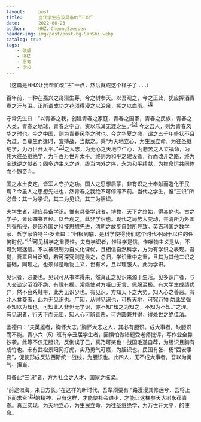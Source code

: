 ```yaml
---
layout:     post
title:      当代学生应该具备的“三识”
date:       2022-06-23
author:     HHZ，CheongSzesuen
header-img: img/post/post-bg-SanShi.webp
catalog: true
tags:
    - 改编
    - HHZ
    - 思考
    - 学校
---
```

（这篇是HHZ让我帮忙改“古”一点，然后就成这个样子了......）<br>

百年前，一种在嘉兴之舟潜生芽，今之树参天。以吾观之，今之正此，犹应挥洒青春之汗与泪。正所谓成功之花须得浸之以泪泉，挥之以血雨。<sup><a href="#ref1">[1]</a></sup>

守常先生曰：“以青春之我，创建青春之家庭，青春之国家，青春之民族，青春之人类，青春之地球，青春之宇宙，资以乐其无涯之生。”<sup><a href="#ref1">[2]</a></sup> 今之吾人，则为青春风华之时也。今之中国，则为青春风华之时也。今之华夏之盛，谓之五千年盛状不且为过。吾辈生而逢时，宜搏战，当献之。秉“为天地立心，为生民立命，为往圣继绝学，为万世开太平。”<sup><a href="#ref1">[3]</a></sup>之大志，为无心之天地立仁心，为悲苦之人立福命，为伟大往圣继绝学，为千百万世开太平。终则为和平之建设者，行而改开之路，终为全球逆之献者；固多边主义之道，终当内外之序，永为和平续献，为推命运共同体而不懈奋斗。

国之水土安定，皆军人守护之功。国人之思想启蒙，非有识之士奉献而造化于民焉？今虽人之思想先进也，然青春之我绝不可停滞不前。当代之学生，惟“三识”所必备：其一为学识，其二为见识，其三为胆识。

夫学生者，理应具备学识。惟有具备学识者，博物，天下之终始，得其伦也。古之学子，皆读四书五经。以吾观之，此非学识也。现代之局势大变动，尝清所为外国列强所侵，是因外国之科技思想先进，清朝之故步自封所导致。英吉利国之数学家、哲学家伯特兰·罗素曰：“归根到底，是科学使得我们这个时代不同于以往的任何时代。”<sup><a href="#ref1">[4]</a></sup>可见科学之重要性。夫有学识者，惟科学是信，惟唯物主义是从，不可封建迷信。不以被限制为自文化课优，且相信自然科学，方为有学识之表现。吾觉，吾辈且当泛知，若可深究则是最之，总归，学识重中之重，且其为其他二识之基础，同理之，也须得是唯物主义，世有术，且以理服人。此为学识。

见识者，必要也。见识可从书本得来，然真正之见识来源于生活。见多识广者，与人交谈定滔滔不绝、有理有据。常能使对方哑口无言、佩服至极。有大学生成绩优异，然不会系鞋带，此为见识少也。有见识，方知天下之大势，知人心之善恶。有北人食菱者，此为无见识也。广知，从得见识也，可析天地，可究万物 勿此坐强不知以为知也，可知此人非但无学识，亦不知“知之为知之，不知为不知。”之理。有见识者，行天下而无阻，知人心可辨善恶，可方圆兼并得，得处世之绝佳法。

孟德曰：“夫英雄者，胸怀大志。”胸怀大志之人，其必有胆识。成大事者，缺胆识而不能。青小六（5）班有辛丑届学生者，因惧怕做错题受老师批评，写作业全靠抄袭。此等不仅无胆识，反倒误了己，真乃可笑也！战国毛遂自荐，为胆识且胸有成竹也。宋有武松景阳冈打虎，实乃勇气可嘉，为胆识也。民国有张、杨“西安事变”，促使形成反法西斯统一战线，为胆识也。此四人，无不成大事者。吾以为勇气、担当、

具备此“三识”者，方为社会之人才、国家之栋梁。

“前途似海，来日方长。”在这样的新时代，吾辈须要有 “路漫漫其修远兮，吾将上下而求索”<sup><a href="#ref1">[5]</a></sup>的精神。只有这样，才能使社会进步，才能让这棵参天大树永葆青春。真正实现，为天地立心，为生民立命，为往圣继绝学，为万世开太平，的使命。